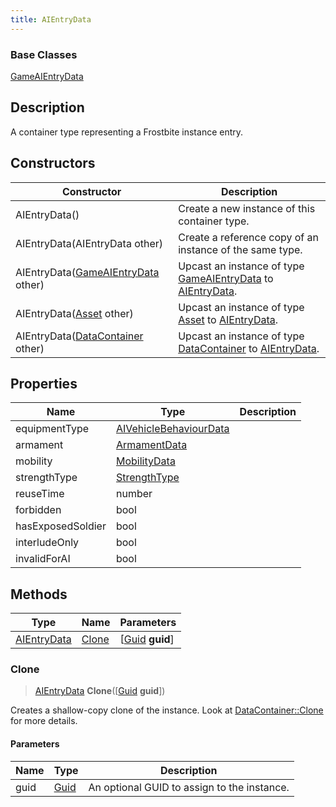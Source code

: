 ```yaml
---
title: AIEntryData
---
```

### Base Classes

[GameAIEntryData](/vext/ref/fb/gameaientrydata/)

## Description

A container type representing a Frostbite instance entry.

## Constructors

| Constructor                                                            | Description                                                                                                   |
| ---------------------------------------------------------------------- | ------------------------------------------------------------------------------------------------------------- |
| AIEntryData()                                                          | Create a new instance of this container type.                                                                 |
| AIEntryData(AIEntryData other)                                         | Create a reference copy of an instance of the same type.                                                      |
| AIEntryData([GameAIEntryData](/vext/ref/fb/gameaientrydata/) other)                  | Upcast an instance of type [GameAIEntryData](/vext/ref/fb/gameaientrydata/) to [AIEntryData](/vext/ref/fb/aientrydata/).                  |
| AIEntryData([Asset](/vext/ref/fb/asset/) other)                                      | Upcast an instance of type [Asset](/vext/ref/fb/asset/) to [AIEntryData](/vext/ref/fb/aientrydata/).                                      |
| AIEntryData([DataContainer](/vext/ref/shared/class/datacontainer) other) | Upcast an instance of type [DataContainer](/vext/ref/shared/class/datacontainer) to [AIEntryData](/vext/ref/fb/aientrydata/). |

## Properties

| Name              | Type                                             | Description |
| ----------------- | ------------------------------------------------ | ----------- |
| equipmentType     | [AIVehicleBehaviourData](/vext/ref/fb/aivehiclebehaviourdata/) |             |
| armament          | [ArmamentData](/vext/ref/fb/armamentdata/)                     |             |
| mobility          | [MobilityData](/vext/ref/fb/mobilitydata/)                     |             |
| strengthType      | [StrengthType](/vext/ref/fb/strengthtype/)                     |             |
| reuseTime         | number                                           |             |
| forbidden         | bool                                             |             |
| hasExposedSoldier | bool                                             |             |
| interludeOnly     | bool                                             |             |
| invalidForAI      | bool                                             |             |

## Methods

| Type                       | Name            | Parameters                                     |
| -------------------------- | --------------- | ---------------------------------------------- |
| [AIEntryData](/vext/ref/fb/aientrydata/) | [Clone](#clone) | \[[Guid](/vext/ref/shared/class/guid) **guid**\] |

### Clone

> [AIEntryData](/vext/ref/fb/aientrydata/) **Clone**(\[[Guid](/vext/ref/shared/class/guid) **guid**\])

Creates a shallow-copy clone of the instance. Look at [DataContainer::Clone](/vext/ref/shared/class/datacontainer#clone) for more details.

#### Parameters

| Name | Type         | Description                                 |
| ---- | ------------ | ------------------------------------------- |
| guid | [Guid](/vext/ref/shared/class/guid/) | An optional GUID to assign to the instance. |
